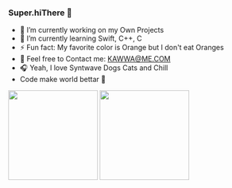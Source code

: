 ### Super.hiThere 👋

- 🔭 I’m currently working on my Own Projects
- 🌱 I’m currently learning Swift, C++, C
- ⚡ Fun fact: My favorite color is Orange but I don't eat Oranges
- 💌 Feel free to Contact me: [KAWWA@ME.COM](KAWWA@ME.COM)
- 🎧 Yeah, I love Syntwave Dogs Cats and Chill
- Code make world bettar 🍻


<div>
  <img height="180em" src="https://github-readme-stats.vercel.app/api?username=dkyoo&show_icons=true&theme=synthwave&include_all_commits=true&count_private=true"/>
  
  <img height="180em" src="https://github-readme-stats.vercel.app/api/top-langs/?username=dkyoo&layout=compact&langs_count=16&theme=synthwave"/>
</div>


